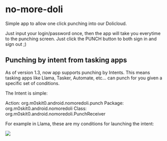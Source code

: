 # no-more-doli

Simple app to allow one click punching into our Dolicloud.

Just input your login/password once, then the app will take you everytime to the punching screen. Just click the PUNCH button to both sign in and sign out ;)

## Punching by intent from tasking apps

As of version 1.3, now app supports punching by Intents. This means tasking apps like Llama, Tasker, Automate, etc... can punch for you given a specific set of conditions.

The Intent is simple:

Action: org.m0skit0.android.nomoredoli.punch
Package: org.m0skit0.android.nomoredoli
Class: org.m0skit0.android.nomoredoli.PunchReceiver

For example in Llama, these are my conditions for launching the intent:

![](https://i.ibb.co/yBSYcm7/Screenshot-2019-05-24-12-00-16-262-com-kebab-Llama.png)
